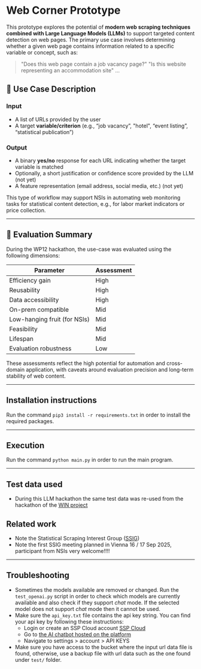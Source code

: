 # Web Corner Prototype

This prototype explores the potential of **modern web scraping techniques combined with Large Language Models (LLMs)** to support targeted content detection on web pages. The primary use case involves determining whether a given web page contains information related to a specific variable or concept, such as:

> "Does this web page contain a job vacancy page?"
> "Is this website representing an accommodation site"
> ...

## 🧠 Use Case Description

### Input
- A list of URLs provided by the user
- A target **variable/criterion** (e.g., “job vacancy”, "hotel", “event listing”, “statistical publication”)

### Output
- A binary **yes/no** response for each URL indicating whether the target variable is matched
- Optionally, a short justification or confidence score provided by the LLM (not yet)
- A feature representation (email address, social media, etc.) (not yet)

This type of workflow may support NSIs in automating web monitoring tasks for statistical content detection, e.g., for labor market indicators or price collection.

---

## 📌 Evaluation Summary

During the WP12 hackathon, the use-case was evaluated using the following dimensions:

| Parameter              | Assessment |
|------------------------|------------|
| Efficiency gain        | High       |
| Reusability            | High       |
| Data accessibility     | High       |
| On-prem compatible     | Mid        |
| Low-hanging fruit (for NSIs) | Mid  |
| Feasibility            | Mid        |
| Lifespan               | Mid        |
| Evaluation robustness  | Low        |

These assessments reflect the high potential for automation and cross-domain application, with caveats around evaluation precision and long-term stability of web content.

---

## Installation instructions

Run the command `pip3 install -r requirements.txt` in order to install the required packages.

---

## Execution

Run the command `python main.py` in order to run the main program.

---

## Test data used
- During this LLM hackathon the same test data was re-used from the hackathon of the [WIN project](https://cros.ec.europa.eu/book-page/win-hackathon)

## Related work
- Note the Statistical Scraping Interest Group ([SSIG](https://github.com/SNStatComp/SSIG))
- Note the first SSIG meeting planned in Vienna 16 / 17 Sep 2025, participant from NSIs very welcome!!!! 

---

## Troubleshooting

* Sometimes the models available are removed or changed. Run the `test_openai.py` script in order to
  check which models are currently available and also check if they support *chat* mode. If the
  selected model does not support *chat* mode then it cannot be used.
* Make sure the `api_key.txt` file contains the api key string. You can find your api key by following
  these instructions: 
  * Login or create an SSP Cloud account [SSP Cloud](https://datalab.sspcloud.fr/)
  * Go to [the AI chatbot hosted on the platform](https://llm.lab.sspcloud.fr)
  * Navigate to settings > account > API KEYS
* Make sure you have access to the bucket where the input url data file is found, otherwise, use
  a backup file with url data such as the one found under `test/` folder.